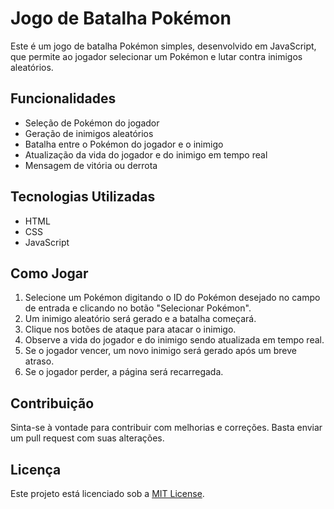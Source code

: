 # Jogo de Batalha Pokémon

Este é um jogo de batalha Pokémon simples, desenvolvido em JavaScript, que permite ao jogador selecionar um Pokémon e lutar contra inimigos aleatórios.

## Funcionalidades

- Seleção de Pokémon do jogador
- Geração de inimigos aleatórios
- Batalha entre o Pokémon do jogador e o inimigo
- Atualização da vida do jogador e do inimigo em tempo real
- Mensagem de vitória ou derrota

## Tecnologias Utilizadas

- HTML
- CSS
- JavaScript

## Como Jogar

1. Selecione um Pokémon digitando o ID do Pokémon desejado no campo de entrada e clicando no botão "Selecionar Pokémon".
2. Um inimigo aleatório será gerado e a batalha começará.
3. Clique nos botões de ataque para atacar o inimigo.
4. Observe a vida do jogador e do inimigo sendo atualizada em tempo real.
5. Se o jogador vencer, um novo inimigo será gerado após um breve atraso.
6. Se o jogador perder, a página será recarregada.

## Contribuição

Sinta-se à vontade para contribuir com melhorias e correções. Basta enviar um pull request com suas alterações.

## Licença

Este projeto está licenciado sob a [MIT License](LICENSE).
